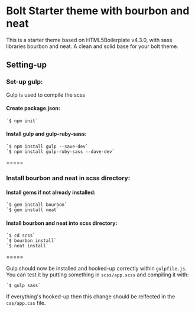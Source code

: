 # Bolt Starter theme with bourbon and neat

This is a starter theme based on HTML5Boilerplate v4.3.0, with sass libraries bourbon and neat. A clean and solid base for your bolt theme.

## Setting-up

### Set-up gulp:
Gulp is used to compile the scss

#### Create package.json:
	`$ npm init`
#### Install gulp and gulp-ruby-sass:
	`$ npm install gulp --save-dev`
	`$ npm install gulp-ruby-sass --dave-dev`

=====

### Install bourbon and neat in scss directory:

#### Install gems if not already installed:
	`$ gem install bourbon`
	`$ gem install neat`

#### Install bourbon and neat into scss directory:
	`$ cd scss`
	`$ bourbon install`
	`$ neat install`

=====

Gulp should now be installed and hooked-up correctly within `gulpfile.js`. You can test it by putting something in `scss/app.scss` and compiling it with:

	`$ gulp sass`

If everything's hooked-up then this change should be relfected in the `css/app.css` file.


